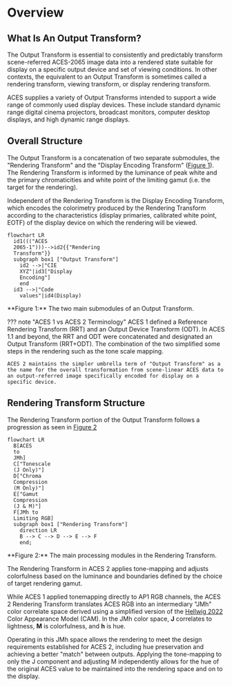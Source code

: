 Overview
========


What Is An Output Transform?
------------
The Output Transform is essential to consistently and predictably transform scene-referred ACES-2065 image data into a rendered state suitable for display on a specific output device and set of viewing conditions. In other contexts, the equivalent to an Output Transform is sometimes called a rendering transform, viewing transform, or display rendering transform.

ACES supplies a variety of Output Transforms intended to support a wide range of commonly used display devices. These include standard dynamic range digital cinema projectors, broadcast monitors, computer desktop displays, and high dynamic range displays. 


Overall Structure
---------
The Output Transform is a concatenation of two separate submodules, the "Rendering Transform" and the "Display Encoding Transform" ([Figure 1](#output-transform-structure)). The Rendering Transform is informed by the luminance of peak white and the primary chromaticities and white point of the limiting gamut (i.e. the target for the rendering). 

Independent of the Rendering Transform is the Display Encoding Transform, which encodes the colorimetry produced by the Rendering Transform according to the characteristics (display primaries, calibrated white point, EOTF) of the display device on which the rendering will be viewed.

<a name="output-transform-structure"></a>
``` mermaid
flowchart LR
  id1((("ACES
  2065-1")))-->id2{{"Rendering
  Transform"}}
  subgraph box1 ["Output Transform"]
    id2 -->|"CIE
    XYZ"|id3["Display
    Encoding"]
    end
  id3 -->|"Code
    values"|id4(Display)
```
<figcaption>**Figure 1:** The two main submodules of an Output Transform.</figcaption>


??? note "ACES 1 vs ACES 2 Terminology"
    ACES 1 defined a Reference Rendering Transform (RRT) and an Output Device Transform (ODT). In ACES 1.1 and beyond, the RRT and ODT were concatenated and designated an Output Transform (RRT+ODT). The combination of the two simplified some steps in the rendering such as the tone scale mapping.

    ACES 2 maintains the simpler umbrella term of "Output Transform" as a the name for the overall transformation from scene-linear ACES data to an output-referred image specifically encoded for display on a specific device. 



Rendering Transform Structure
-----------------------------

The Rendering Transform portion of the Output Transform follows a progression as seen in [Figure 2](#rendering-transform-structure)

<a name="rendering-transform-structure"></a>
``` mermaid
flowchart LR
  B[ACES 
  to 
  JMh]
  C["Tonescale 
  (J Only)"]
  D["Chroma 
  Compression 
  (M Only)"]
  E["Gamut 
  Compression 
  (J & M)"]
  F[JMh to
  Limiting RGB]
  subgraph box1 ["Rendering Transform"]
    direction LR
    B --> C --> D --> E --> F
    end;
```
<figcaption>**Figure 2:** The main processing modules in the Rendering Transform.</figcaption>

The Rendering Transform in ACES 2 applies tone-mapping and adjusts colorfulness based on the luminance and boundaries defined by the choice of target rendering gamut. 

While ACES 1 applied tonemapping directly to AP1 RGB channels, the ACES 2 Rendering Transform translates ACES RGB into an intermediary "JMh" color correlate space derived using a simplified version of the [Hellwig 2022](https://doi.org/10.1002/col.22792) Color Appearance Model (CAM). In the JMh color space, **J** correlates to lightness, **M** is colorfulness, and **h** is hue.

Operating in this JMh space allows the rendering to meet the design requirements established for ACES 2, including hue preservation and achieving a better "match" between outputs. Applying the tone-mapping to only the J component and adjusting M independently allows for the hue of the original ACES value to be maintained into the rendering space and on to the display.



